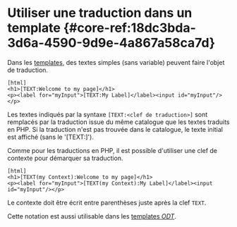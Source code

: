 # Utiliser une traduction dans un template {#core-ref:18dc3bda-3d6a-4590-9d9e-4a867a58ca7d}

Dans les [templates][layout], des textes simples (sans variable) peuvent faire
l'objet de traduction.

    [html]
    <h1>[TEXT:Welcome to my page]</h1>
    <p><label for="myInput">[TEXT:My Label]</label><input id="myInput"/></p>

Les textes indiqués par la syntaxe `[TEXT:<clef de traduction>]` sont remplacés
par la traduction issue du même catalogue que les textes traduits en PHP. Si la
traduction n'est pas trouvée dans le catalogue, le texte initial est affiché
(sans le '[TEXT:]').

Comme pour les traductions en PHP, il est possible d'utiliser une clef de
contexte pour démarquer sa traduction.

    [html]
    <h1>[TEXT(my Context):Welcome to my page]</h1>
    <p><label for="myInput">[TEXT(my Context):My Label]</label><input id="myInput"/></p>

Le contexte doit être écrit entre parenthèses juste après la clef `TEXT`.

Cette notation est aussi utilisable dans les [templates _ODT_][odttemplate].

<!-- link -->
[wikiGettext]:       http://fr.wikipedia.org/wiki/GNU_gettext "Gettext sur Wikipédia"
[phpGettext]:        http://www.php.net/manual/fr/function.gettext.php "gettext sur php.net"
[actions]:           #core-ref:e67d8aeb-939c-46e3-9be8-6fc3ba75ebc2 "Action Dynacase"
[wsh]:               #core-ref:4df1314f-9fdd-4a7f-af37-a18cc39f3505 "Script Dynacase"
[gencatalog]:        #core-ref:2c163f00-8e94-4736-86f2-bb51352c52aa
[pgettext]:          http://www.gnu.org/software/gettext/manual/html_node/Contexts.html "Contexte dans gettext"
[ngettext]:          http://www.php.net/manual/fr/function.ngettext.php "ngettext sur php.net"
[layout]:           #core-ref:5f4a2f4b-9ceb-42db-8ac1-2a7baa621ce2
[xgettext]:         http://www.gnu.org/software/gettext/manual/html_node/xgettext-Invocation.htm "xgettext reference"
[famdecl]:          #core-ref:cfc7f53b-7982-431e-a04b-7b54eddf4a75
[gettextutil]:      http://www.gnu.org/software/gettext/manual/html_node/index.html#Top
[odttemplate]:      #core-ref:d03e0905-2be1-4649-a823-9f64e94cba29 